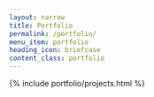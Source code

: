 ```yaml
---
layout: narrow
title: Portfolio
permalink: /portfolio/
menu_item: portfolio
heading_icon: briefcase
content_class: portfolio
---
```


{% include portfolio/projects.html %}
